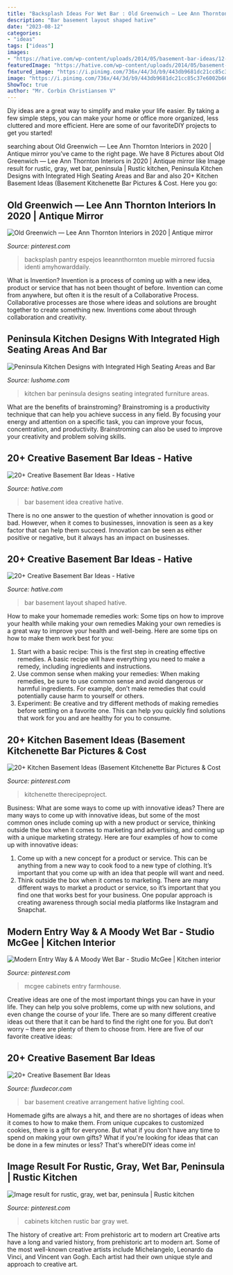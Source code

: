 ```yaml
---
title: "Backsplash Ideas For Wet Bar : Old Greenwich — Lee Ann Thornton Interiors In 2020"
description: "Bar basement layout shaped hative"
date: "2023-08-12"
categories:
- "ideas"
tags: ["ideas"]
images:
- "https://hative.com/wp-content/uploads/2014/05/basement-bar-ideas/12-l-shaped-layout-for-small-bar.jpg"
featuredImage: "https://hative.com/wp-content/uploads/2014/05/basement-bar-ideas/6-cute-basement-bar-idea.jpg"
featured_image: "https://i.pinimg.com/736x/44/3d/b9/443db9681dc21cc85c37e6002b66a44b.jpg"
image: "https://i.pinimg.com/736x/44/3d/b9/443db9681dc21cc85c37e6002b66a44b.jpg"
ShowToc: true
author: "Mr. Corbin Christiansen V"
---
```



Diy ideas are a great way to simplify and make your life easier. By taking a few simple steps, you can make your home or office more organized, less cluttered and more efficient. Here are some of our favoriteDIY projects to get you started!

	

		
searching about Old Greenwich — Lee Ann Thornton Interiors in 2020 | Antique mirror you've came to the right page. We have 8 Pictures about Old Greenwich — Lee Ann Thornton Interiors in 2020 | Antique mirror like Image result for rustic, gray, wet bar, peninsula | Rustic kitchen, Peninsula Kitchen Designs with Integrated High Seating Areas and Bar and also 20+ Kitchen Basement Ideas (Basement Kitchenette Bar Pictures &amp; Cost. Here you go:
		
    
## Old Greenwich — Lee Ann Thornton Interiors In 2020 | Antique Mirror

<img loading=lazy src="https://i.pinimg.com/736x/0f/7d/73/0f7d73597d3e531fefeb53770dd42a63.jpg" onerror="this.onerror=null;this.src='https://tse1.mm.bing.net/th?id=OIP.OMds2uzni7TOpEFYN5gJoAHaLG&amp;pid=15.1';" alt="Old Greenwich — Lee Ann Thornton Interiors in 2020 | Antique mirror">

_Source: pinterest.com_

>backsplash pantry espejos leeannthornton mueble mirrored fucsia identi amyhowarddaily. 

	

What is Invention?
Invention is a process of coming up with a new idea, product or service that has not been thought of before. Invention can come from anywhere, but often it is the result of a Collaborative Process. Collaborative processes are those where ideas and solutions are brought together to create something new. Inventions come about through collaboration and creativity.

    
## Peninsula Kitchen Designs With Integrated High Seating Areas And Bar

<img loading=lazy src="https://www.lushome.com/wp-content/uploads/2016/07/home-bar-peninsula-kitchen-design-ideas-15.jpg" onerror="this.onerror=null;this.src='https://tse1.mm.bing.net/th?id=OIP.XokEKYn2wPwtfC9-ktZ1pAHaFR&amp;pid=15.1';" alt="Peninsula Kitchen Designs with Integrated High Seating Areas and Bar">

_Source: lushome.com_

>kitchen bar peninsula designs seating integrated furniture areas. 

	

What are the benefits of brainstroming?
Brainstroming is a productivity technique that can help you achieve success in any field. By focusing your energy and attention on a specific task, you can improve your focus, concentration, and productivity. Brainstroming can also be used to improve your creativity and problem solving skills.

    
## 20+ Creative Basement Bar Ideas - Hative

<img loading=lazy src="https://hative.com/wp-content/uploads/2014/05/basement-bar-ideas/6-cute-basement-bar-idea.jpg" onerror="this.onerror=null;this.src='https://tse1.mm.bing.net/th?id=OIP.GEbj7Kaxu-d5yLM5El9EXAHaLP&amp;pid=15.1';" alt="20+ Creative Basement Bar Ideas - Hative">

_Source: hative.com_

>bar basement idea creative hative. 

	

There is no one answer to the question of whether innovation is good or bad. However, when it comes to businesses, innovation is seen as a key factor that can help them succeed. Innovation can be seen as either positive or negative, but it always has an impact on businesses.

    
## 20+ Creative Basement Bar Ideas - Hative

<img loading=lazy src="https://hative.com/wp-content/uploads/2014/05/basement-bar-ideas/12-l-shaped-layout-for-small-bar.jpg" onerror="this.onerror=null;this.src='https://tse2.mm.bing.net/th?id=OIP.rfzZMJz4xEdpYflijBJ0DgHaFj&amp;pid=15.1';" alt="20+ Creative Basement Bar Ideas - Hative">

_Source: hative.com_

>bar basement layout shaped hative. 

	

How to make your homemade remedies work: Some tips on how to improve your health while making your own remedies
Making your own remedies is a great way to improve your health and well-being. Here are some tips on how to make them work best for you: 
1. Start with a basic recipe: This is the first step in creating effective remedies. A basic recipe will have everything you need to make a remedy, including ingredients and instructions. 
2. Use common sense when making your remedies: When making remedies, be sure to use common sense and avoid dangerous or harmful ingredients. For example, don’t make remedies that could potentially cause harm to yourself or others. 
3. Experiment: Be creative and try different methods of making remedies before settling on a favorite one. This can help you quickly find solutions that work for you and are healthy for you to consume.

    
## 20+ Kitchen Basement Ideas (Basement Kitchenette Bar Pictures &amp; Cost

<img loading=lazy src="https://i.pinimg.com/736x/21/45/7c/21457c79256f8f1be5c0bf0db118f3d4.jpg" onerror="this.onerror=null;this.src='https://tse4.mm.bing.net/th?id=OIP.o4DXk2b5pt5i5FaXUSCByQHaLG&amp;pid=15.1';" alt="20+ Kitchen Basement Ideas (Basement Kitchenette Bar Pictures &amp; Cost">

_Source: pinterest.com_

>kitchenette therecipeproject. 

	

Business: What are some ways to come up with innovative ideas?
There are many ways to come up with innovative ideas, but some of the most common ones include coming up with a new product or service, thinking outside the box when it comes to marketing and advertising, and coming up with a unique marketing strategy. Here are four examples of how to come up with innovative ideas: 
1. Come up with a new concept for a product or service. This can be anything from a new way to cook food to a new type of clothing. It’s important that you come up with an idea that people will want and need. 
2. Think outside the box when it comes to marketing. There are many different ways to market a product or service, so it’s important that you find one that works best for your business. One popular approach is creating awareness through social media platforms like Instagram and Snapchat.

    
## Modern Entry Way &amp; A Moody Wet Bar - Studio McGee | Kitchen Interior

<img loading=lazy src="https://i.pinimg.com/736x/a4/ef/01/a4ef01bc077cb1a8cea9ab49d10019fc.jpg" onerror="this.onerror=null;this.src='https://tse3.mm.bing.net/th?id=OIP.KI2e27WkjZTzPV4kuAnN4gHaLF&amp;pid=15.1';" alt="Modern Entry Way &amp; A Moody Wet Bar - Studio McGee | Kitchen interior">

_Source: pinterest.com_

>mcgee cabinets entry farmhouse. 

	

Creative ideas are one of the most important things you can have in your life. They can help you solve problems, come up with new solutions, and even change the course of your life. There are so many different creative ideas out there that it can be hard to find the right one for you. But don’t worry – there are plenty of them to choose from. Here are five of our favorite creative ideas: 

    
## 20+ Creative Basement Bar Ideas

<img loading=lazy src="https://fluxdecor.com/wp-content/uploads/2014/05/basement-bar-ideas/13-wall-arrangement.jpg" onerror="this.onerror=null;this.src='https://tse2.mm.bing.net/th?id=OIP.cFNCNa6iVc-TO7xSlDm1QQHaJ3&amp;pid=15.1';" alt="20+ Creative Basement Bar Ideas">

_Source: fluxdecor.com_

>bar basement creative arrangement hative lighting cool. 

	

Homemade gifts are always a hit, and there are no shortages of ideas when it comes to how to make them. From unique cupcakes to customized cookies, there is a gift for everyone. But what if you don't have any time to spend on making your own gifts? What if you're looking for ideas that can be done in a few minutes or less? That's whereDIY ideas come in!

    
## Image Result For Rustic, Gray, Wet Bar, Peninsula | Rustic Kitchen

<img loading=lazy src="https://i.pinimg.com/736x/44/3d/b9/443db9681dc21cc85c37e6002b66a44b.jpg" onerror="this.onerror=null;this.src='https://tse2.mm.bing.net/th?id=OIP.8zxGIj1nHlq4xIJg8gW90gDMEy&amp;pid=15.1';" alt="Image result for rustic, gray, wet bar, peninsula | Rustic kitchen">

_Source: pinterest.com_

>cabinets kitchen rustic bar gray wet. 

	

The history of creative art: From prehistoric art to modern art
Creative arts have a long and varied history, from prehistoric art to modern art. Some of the most well-known creative artists include Michelangelo, Leonardo da Vinci, and Vincent van Gogh. Each artist had their own unique style and approach to creative art.

